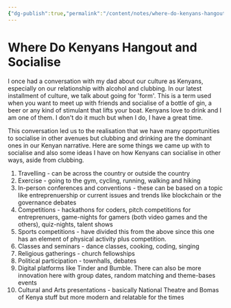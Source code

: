 ```yaml
---
{"dg-publish":true,"permalink":"/content/notes/where-do-kenyans-hangout-and-socialise/","noteIcon":""}
---
```


# Where Do Kenyans Hangout and Socialise

I once had a conversation with my dad about our culture as Kenyans, especially on our relationship with alcohol and clubbing. In our latest installment of culture, we talk about going for 'form'. This is a term used when you want to meet up with friends and socialise of a bottle of gin, a beer or any kind of stimulant that lifts your boat. Kenyans love to drink and I am one of them. I don't do it much but when I do, I have a great time.

This conversation led us to the realisation that we have many opportunities to socialise in other avenues but clubbing and drinking are the dominant ones in our Kenyan narrative. Here are some things we came up with to socialise and also some ideas I have on how Kenyans can socialise in other ways, aside from clubbing.

1. Travelling - can be across the country or outside the country
2. Exercise - going to the gym, cycling, running, walking and hiking
3. In-person conferences and conventions - these can be based on a topic like entreprenuership or current issues and trends like blockchain or the governance debates
4. Competitions - hackathons for coders, pitch competitions for entreprenuers, game-nights for gamers (both video games and the others), quiz-nights, talent shows
5. Sports competitions - have divided this from the above since this one has an element of physical activity plus competition.
6. Classes and seminars - dance classes, cooking, coding, singing
7. Religious gatherings - church fellowships
8. Political participation - townhalls, debates
9. Digital platforms like Tinder and Bumble. There can also be more innovation here with group dates, random matching and theme-bases events
10. Cultural and Arts presentations - basically National Theatre and Bomas of Kenya stuff but more modern and relatable for the times